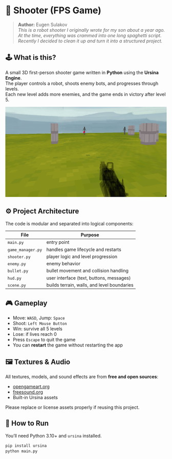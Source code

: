 # 📘 Shooter (FPS Game)

> **Author:** Eugen Sulakov  
> *This is a robot shooter I originally wrote for my son about a year ago. At the time, everything was crammed into one long spaghetti script. Recently I decided to clean it up and turn it into a structured project.*

## 🕹️ What is this?

A small 3D first-person shooter game written in **Python** using the **Ursina Engine**.  
The player controls a robot, shoots enemy bots, and progresses through levels.  
Each new level adds more enemies, and the game ends in victory after level 5.

![Screenshot](screenshot.png)

## ⚙️ Project Architecture

The code is modular and separated into logical components:

| File             | Purpose                                      |
|------------------|----------------------------------------------|
| `main.py`        | entry point                                  |
| `game_manager.py`| handles game lifecycle and restarts          |
| `shooter.py`     | player logic and level progression           |
| `enemy.py`       | enemy behavior                               |
| `bullet.py`      | bullet movement and collision handling       |
| `hud.py`         | user interface (text, buttons, messages)     |
| `scene.py`       | builds terrain, walls, and level boundaries  |

## 🎮 Gameplay

- Move: `WASD`, Jump: `Space`
- Shoot: `Left Mouse Button`
- Win: survive all 5 levels
- Lose: if lives reach 0
- Press `Escape` to quit the game
- You can **restart** the game without restarting the app

## 🖼️ Textures & Audio

All textures, models, and sound effects are from **free and open sources**:

- [opengameart.org](https://opengameart.org)
- [freesound.org](https://freesound.org)
- Built-in Ursina assets

Please replace or license assets properly if reusing this project.

## 🚀 How to Run

You’ll need Python 3.10+ and `ursina` installed.

```bash
pip install ursina
python main.py
```